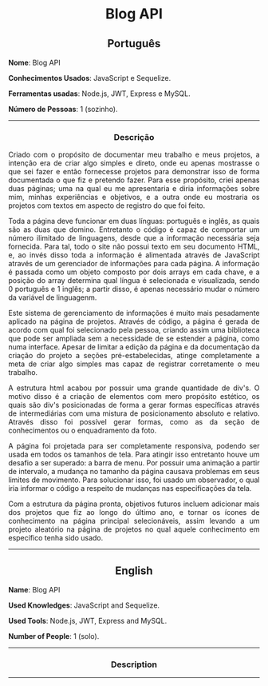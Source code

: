 <h1 align="center">Blog API</h1>

<h2 align="center">Português</h2>


**Nome**: Blog API

**Conhecimentos Usados**: JavaScript e Sequelize.

**Ferramentas usadas**: Node.js, JWT, Express e MySQL.

**Número de Pessoas**: 1 (sozinho).

-----------------------

<h3 align="center">Descrição</h3>

<p align="justify">Criado com o propósito de documentar meu trabalho e meus projetos, a intenção era de criar algo simples e direto, onde eu apenas mostrasse
o que sei fazer e então fornecesse projetos para demonstrar isso de forma documentada o que fiz e pretendo fazer. Para esse propósito, criei apenas duas páginas; uma na qual eu me apresentaria e diria informações
sobre mim, minhas experiências e objetivos, e a outra onde eu mostraria os projetos com textos em aspecto de registro do que foi feito.</p>
<p align="justify">Toda a página deve funcionar em duas línguas: português e inglês, as quais são as duas que domino. Entretanto o código é capaz de comportar
um número ilimitado de linguagens, desde que a informação necessária seja fornecida. Para tal, todo o site não possui texto em seu documento HTML, e, ao invés disso
toda a informação é alimentada através de JavaScript através de um gerenciador de informações para cada página. A informação é passada como um objeto composto por
dois arrays em cada chave, e a posição do array determina qual língua é selecionada e visualizada, sendo 0 português e 1 inglês; a partir disso, é apenas necessário
mudar o número da variável de linguagenm.</p>
<p align="justify">Este sistema de gerenciamento de informações é muito mais pesadamente aplicado na página de projetos. Através de código, a página é gerada de
acordo com qual foi selecionado pela pessoa, criando assim uma biblioteca que pode ser ampliada sem a necessidade de se estender a página, como numa interface. Apesar
de limitar a edição da página e da documentação da criação do projeto a seções pré-estabelecidas, atinge completamente a meta de criar algo simples mas capaz de registrar corretamente
o meu trabalho.</p>
<p align="justify">A estrutura html acabou por possuir uma grande quantidade de div's. O motivo disso é a criação de elementos com mero propósito estético, os quais
são div's posicionadas de forma a gerar formas específicas através de intermediárias com uma mistura de posicionamento absoluto e relativo. Através disso foi possível
gerar formas, como as da seção de conhecimentos ou o enquadramento da foto.</p>
<p align="justify">A página foi projetada para ser completamente responsiva, podendo ser usada em todos os tamanhos de tela. Para atingir isso entretanto houve um
desafio a ser superado: a barra de menu. Por possuir uma animação a partir de intervalo, a mudança no tamanho da página causava problemas em seus limites de movimento.
Para solucionar isso, foi usado um observador, o qual iria informar o código a respeito de mudanças nas especificações da tela.</p>
<p align="justify">Com a estrutura da página pronta, objetivos futuros incluem adicionar mais dos projetos que fiz ao longo do último ano, e tornar os ícones de
conhecimento na página principal selecionáveis, assim levando a um projeto aleatório na página de projetos no qual aquele conhecimento em específico tenha sido usado.</p>

----------------------

<h2 align="center">English</h2>


**Name**: Blog API

**Used Knowledges**: JavaScript and Sequelize.

**Used Tools**: Node.js, JWT, Express and MySQL.

**Number of People**: 1 (solo).

-----------------------

<h3 align="center">Description</h3>

<p align="justify"></p>
<p align="justify"></p>
<p align="justify"></p>

----------------------
